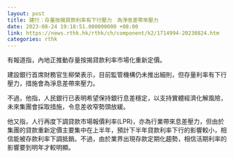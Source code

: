 ```yaml
---
layout: post
title: 建行：存量按揭貸款利率有下行壓力　為淨息差帶來壓力
date: 2023-08-24 19:18:51.000000000 +08:00
link: https://news.rthk.hk/rthk/ch/component/k2/1714994-20230824.htm
categories: rthk
---
```


有報道指，內地正推動存量按揭貸款利率市場化重新定價。

建設銀行首席財務官生柳榮表示，目前監管機構仍未推出細則，但存量利率有下行壓力，措施會為淨息差帶來壓力。

不過，他指，人民銀行已表明希望保持銀行息差穩定，以支持實體經濟化解風險，未來集團會採取措施，令息差收窄勢頭放緩。

他又指，人行再度下調貸款市場報價利率(LPR)，亦為行業帶來息差壓力，但由於集團的貸款重新定價主要集中在上半年，預計下半年貸款利率下行的影響較小，相信能被存款利率下調抵銷。不過，由於業界出現存款定期化趨勢，相信活期利率的影響要到明年才較明顯。
